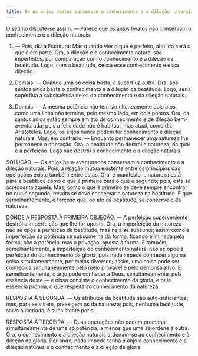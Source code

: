 ```yaml
---
title: Se os anjos beatos conservam o conhecimento e a dileção naturais
---
```


O sétimo discute-se assim. — Parece que os anjos beatos não conservam o conhecimento e a dileção naturais.  

1. — Pois, diz a Escritura: Mas quando vier o que é perfeito, abolido será o que é em parte. Ora, a dileção e o conhecimento natural são imperfeitos, por comparação com o conhecimento e a dileção da beatitude. Logo, com a beatitude, cessa esse conhecimento e essa dileção.  

2. Demais. — Quando uma só coisa basta, é supérflua outra. Ora, aos santos anjos basta o conhecimento e a dileção da beatitude. Logo, seria supérflua a subsistência neles do conhecimento e da dileção naturais.  

3. Demais. — A mesma potência não tem simultaneamente dois atos, como uma linha não termina, pelo mesmo lado, em dois pontos. Ora, os santos anjos estão sempre em ato de conhecimento e de dileção bem-aventurada; pois a felicidade não é habitual, mas atual, como diz Aristóteles. Logo, os anjos nunca podem ter conhecimento e dileção naturais.  Mas, em contrário. — Enquanto permanecer uma natureza lhe permanece a operação. Ora, a beatitude não destrói a natureza, da qual é a perfeição. Logo não destrói o conhecimento e a dileção naturais.  

SOLUÇÃO. — Os anjos bem-aventurados conservam o conhecimento e a dileção naturais. Pois, a relação mútua existente entre os princípios das operações existe também entre estas. Ora, é manifesto, a natureza está para a beatitude como o que é primeiro para o que é segundo; pois, esta se acrescenta àquela. Mas, como o que é primeiro se deve sempre encontrar no que é segundo, resulta se deve conservar a natureza na beatitude. E que semelhantemente, é forçoso que, no ato da beatitude, se conserve o da natureza.  

DONDE A RESPOSTA À PRIMEIRA OBJEÇÃO. — A perfeição superveniente destrói a imperfeição que lhe for oposta. Ora, a imperfeição da natureza não se opõe à perfeição da beatitude, mas nela se subsume; assim como a imperfeição da potência se subsume na da forma, ficando eliminada pela forma, não a potência, mas a privação, oposta à forma. E também, semelhantemente, a imperfeição do conhecimento natural não se opõe à perfeição do conhecimento da glória, pois nada impede conhecer alguma coisa simultaneamente, por meios diversos; assim, uma coisa pode ser conhecida simultaneamente pelo meio provável e pelo demonstrativo. E semelhantemente, o anjo pode conhecer a Deus, simultaneamente, pela essência deste — e nisso consiste o conhecimento da glória, e pela essência própria, o que respeita ao conhecimento da natureza.  

RESPOSTA À SEGUNDA. — Os atributos da beatitude são auto-suficientes; mas, para existirem, preexigem os da natureza; pois, nenhuma beatitude, salvo a incriada, é subsistente por si.  

RESPOSTA À TERCEIRA. — Duas operações não podem promanar simultâneamente de uma só potência, a menos que uma se ordene à outra. Ora, o conhecimento e a dileção naturais ordenam-se ao conhecimento e à dileção da glória. Por onde, nada impede tenha o anjo o conhecimento e a dileção naturais e o conhecimento e a dileção da glória.